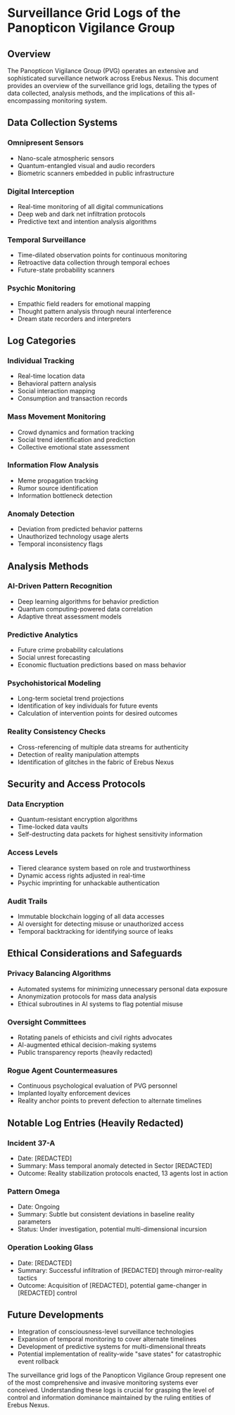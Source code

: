 # Surveillance Grid Logs of the Panopticon Vigilance Group

## Overview

The Panopticon Vigilance Group (PVG) operates an extensive and sophisticated surveillance network across Erebus Nexus. This document provides an overview of the surveillance grid logs, detailing the types of data collected, analysis methods, and the implications of this all-encompassing monitoring system.

## Data Collection Systems

### Omnipresent Sensors

- Nano-scale atmospheric sensors
- Quantum-entangled visual and audio recorders
- Biometric scanners embedded in public infrastructure

### Digital Interception

- Real-time monitoring of all digital communications
- Deep web and dark net infiltration protocols
- Predictive text and intention analysis algorithms

### Temporal Surveillance

- Time-dilated observation points for continuous monitoring
- Retroactive data collection through temporal echoes
- Future-state probability scanners

### Psychic Monitoring

- Empathic field readers for emotional mapping
- Thought pattern analysis through neural interference
- Dream state recorders and interpreters

## Log Categories

### Individual Tracking

- Real-time location data
- Behavioral pattern analysis
- Social interaction mapping
- Consumption and transaction records

### Mass Movement Monitoring

- Crowd dynamics and formation tracking
- Social trend identification and prediction
- Collective emotional state assessment

### Information Flow Analysis

- Meme propagation tracking
- Rumor source identification
- Information bottleneck detection

### Anomaly Detection

- Deviation from predicted behavior patterns
- Unauthorized technology usage alerts
- Temporal inconsistency flags

## Analysis Methods

### AI-Driven Pattern Recognition

- Deep learning algorithms for behavior prediction
- Quantum computing-powered data correlation
- Adaptive threat assessment models

### Predictive Analytics

- Future crime probability calculations
- Social unrest forecasting
- Economic fluctuation predictions based on mass behavior

### Psychohistorical Modeling

- Long-term societal trend projections
- Identification of key individuals for future events
- Calculation of intervention points for desired outcomes

### Reality Consistency Checks

- Cross-referencing of multiple data streams for authenticity
- Detection of reality manipulation attempts
- Identification of glitches in the fabric of Erebus Nexus

## Security and Access Protocols

### Data Encryption

- Quantum-resistant encryption algorithms
- Time-locked data vaults
- Self-destructing data packets for highest sensitivity information

### Access Levels

- Tiered clearance system based on role and trustworthiness
- Dynamic access rights adjusted in real-time
- Psychic imprinting for unhackable authentication

### Audit Trails

- Immutable blockchain logging of all data accesses
- AI oversight for detecting misuse or unauthorized access
- Temporal backtracking for identifying source of leaks

## Ethical Considerations and Safeguards

### Privacy Balancing Algorithms

- Automated systems for minimizing unnecessary personal data exposure
- Anonymization protocols for mass data analysis
- Ethical subroutines in AI systems to flag potential misuse

### Oversight Committees

- Rotating panels of ethicists and civil rights advocates
- AI-augmented ethical decision-making systems
- Public transparency reports (heavily redacted)

### Rogue Agent Countermeasures

- Continuous psychological evaluation of PVG personnel
- Implanted loyalty enforcement devices
- Reality anchor points to prevent defection to alternate timelines

## Notable Log Entries (Heavily Redacted)

### Incident 37-A

- Date: [REDACTED]
- Summary: Mass temporal anomaly detected in Sector [REDACTED]
- Outcome: Reality stabilization protocols enacted, 13 agents lost in action

### Pattern Omega

- Date: Ongoing
- Summary: Subtle but consistent deviations in baseline reality parameters
- Status: Under investigation, potential multi-dimensional incursion

### Operation Looking Glass

- Date: [REDACTED]
- Summary: Successful infiltration of [REDACTED] through mirror-reality tactics
- Outcome: Acquisition of [REDACTED], potential game-changer in [REDACTED] control

## Future Developments

- Integration of consciousness-level surveillance technologies
- Expansion of temporal monitoring to cover alternate timelines
- Development of predictive systems for multi-dimensional threats
- Potential implementation of reality-wide "save states" for catastrophic event rollback

The surveillance grid logs of the Panopticon Vigilance Group represent one of the most comprehensive and invasive monitoring systems ever conceived. Understanding these logs is crucial for grasping the level of control and information dominance maintained by the ruling entities of Erebus Nexus.
